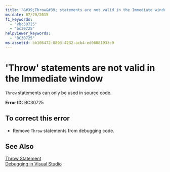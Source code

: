 ```yaml
---
title: "&#39;Throw&#39; statements are not valid in the Immediate window"
ms.date: 07/20/2015
f1_keywords: 
  - "vbc30725"
  - "bc30725"
helpviewer_keywords: 
  - "BC30725"
ms.assetid: bb106472-0893-4232-acb4-ed06081933c0
---
```

# &#39;Throw&#39; statements are not valid in the Immediate window
`Throw` statements can only be used in source code.  
  
 **Error ID:** BC30725  
  
## To correct this error  
  
- Remove `Throw` statements from debugging code.  
  
## See Also  
 [Throw Statement](../../visual-basic/language-reference/statements/throw-statement.md)  
 [Debugging in Visual Studio](/visualstudio/debugger/debugging-in-visual-studio)
